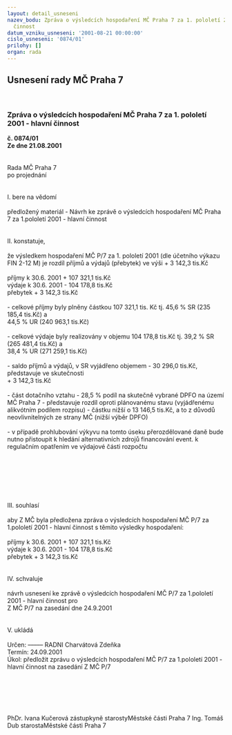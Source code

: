```yaml
---
layout: detail_usneseni
nazev_bodu: Zpráva o výsledcích hospodaření MČ Praha 7 za 1. pololetí 2001 - hlavní
  činnost
datum_vzniku_usneseni: '2001-08-21 00:00:00'
cislo_usneseni: '0874/01'
prilohy: []
organ: rada
---
```

<div id="ucUsn_pList" class="usn">
	<span><h2>Usnesení rady MČ Praha 7 </h2>
<br></span><div class="standBody">
<span><h3>Zpráva o výsledcích hospodaření MČ Praha 7 za 1. pololetí 2001 - hlavní činnost</h3></span><div class="center">
		<strong>č. 0874/01</strong><br>
	</div>
<div class="center">
		<strong>Ze dne 21.08.2001</strong><br><br>
	</div>
<br>Rada MČ Praha 7<br>po projednání<br><br><br>I.	bere na vědomí<br><br> předložený materiál - Návrh ke zprávě o výsledcích hospodaření MČ Praha 7 za 1.pololetí  2001 - hlavní činnost<br><br><br>II.  konstatuje,<br><br>že výsledkem hospodaření MČ P/7 za 1. pololetí 2001 (dle účetního výkazu FIN 2-12 M) je  rozdíl příjmů a výdajů (přebytek) ve výši 	    					         	+    3 142,3 tis.Kč<br><br>příjmy k 30.6. 2001	+             107 321,1 tis.Kč<br>výdaje k 30.6. 2001	-              104 178,8 tis.Kč<br>přebytek	+                 3 142,3 tis.Kč<br><br>- celkové příjmy byly plněny  částkou           107 321,1 tis. Kč   tj.  45,6  %  SR  (235 185,4 tis.Kč) a <br>						                                    44,5 %   UR  (240 963,1 tis.Kč)<br><br>- celkové výdaje byly realizovány v objemu 104 178,8 tis.Kč     tj.  39,2 %   SR (265 481,4 tis.Kč) a<br>                                                                                                           38,4 %   UR (271 259,1 tis.Kč)<br><br>- saldo příjmů a výdajů, v SR vyjádřeno objemem - 30 296,0 tis.Kč, představuje ve skutečnosti  <br>  + 3 142,3 tis.Kč<br><br>- část dotačního vztahu - 28,5 % podíl na skutečně vybrané DPFO na území MČ Praha 7 - představuje rozdíl oproti plánovanému stavu (vyjádřenému alikvótním podílem rozpisu) - částku nižší o 13 146,5 tis.Kč, a to z důvodů neovlivnitelných ze strany MČ (nižší výběr DPFO)<br><br>-  v případě prohlubování výkyvu na tomto úseku přerozdělované daně bude nutno přistoupit k hledání alternativních zdrojů financování event. k regulačním opatřením ve výdajové části rozpočtu<br><br><br><br><br><br><br><br>III.	souhlasí <br><br>aby Z MČ byla předložena zpráva o výsledcích hospodaření MČ P/7 za 1.pololetí 2001 - hlavní činnost s těmito výsledky hospodaření:<br><br>příjmy k 30.6. 2001	+             107 321,1 tis.Kč<br>výdaje k 30.6. 2001	-              104 178,8 tis.Kč<br>přebytek	+                 3 142,3 tis.Kč<br><br><br>IV. schvaluje <br><br>návrh usnesení ke zprávě o výsledcích hospodaření MČ P/7 za 1.pololetí 2001 - hlavní  činnost  pro <br>Z MČ P/7 na zasedání dne 24.9.2001<br><br><br>V.  ukládá <br><br> Určen:	–––––	RADNI Charvátová Zdeňka<br>Termín: 24.09.2001<br>Úkol:	předložit zprávu o výsledcích hospodaření MČ P/7 za 1.pololetí 2001 - hlavní činnost na zasedání Z MČ P/7 <br> <br><br><br><br>	<br> 	<br>PhDr. Ivana Kučerová zástupkyně starostyMěstské části Praha 7	Ing. Tomáš Dub starostaMěstské části Praha 7<br>	<br><br>
</div>
</div>